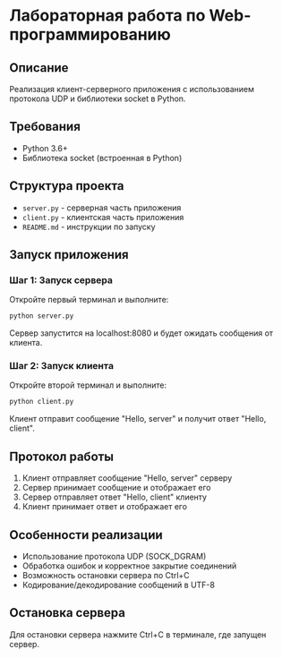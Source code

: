 # Лабораторная работа по Web-программированию

## Описание
Реализация клиент-серверного приложения с использованием протокола UDP и библиотеки socket в Python.

## Требования
- Python 3.6+
- Библиотека socket (встроенная в Python)

## Структура проекта
- `server.py` - серверная часть приложения
- `client.py` - клиентская часть приложения
- `README.md` - инструкции по запуску

## Запуск приложения

### Шаг 1: Запуск сервера
Откройте первый терминал и выполните:
```bash
python server.py
```

Сервер запустится на localhost:8080 и будет ожидать сообщения от клиента.

### Шаг 2: Запуск клиента
Откройте второй терминал и выполните:
```bash
python client.py
```

Клиент отправит сообщение "Hello, server" и получит ответ "Hello, client".

## Протокол работы
1. Клиент отправляет сообщение "Hello, server" серверу
2. Сервер принимает сообщение и отображает его
3. Сервер отправляет ответ "Hello, client" клиенту
4. Клиент принимает ответ и отображает его

## Особенности реализации
- Использование протокола UDP (SOCK_DGRAM)
- Обработка ошибок и корректное закрытие соединений
- Возможность остановки сервера по Ctrl+C
- Кодирование/декодирование сообщений в UTF-8

## Остановка сервера
Для остановки сервера нажмите Ctrl+C в терминале, где запущен сервер.
